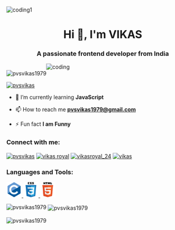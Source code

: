 <img align="center" alt="coding1" src="https://miro.medium.com/v2/resize:fit:1400/1*-ntL3Dsvc-dJ5cLGRtSuEw.gif">
<h1 align="center">Hi 👋, I'm VIKAS</h1>
<h3 align="center">A passionate frontend developer from India</h3>
<img align="right" alt="coding" width="400" src="https://cdn.dribbble.com/users/1162077/screenshots/3848914/programmer.gif">

<p align="left"> <img src="https://komarev.com/ghpvc/?username=pvsvikas1979&label=Profile%20views&color=0e75b6&style=flat" alt="pvsvikas1979" /> </p>

<p align="left"> <a href="https://twitter.com/pvsvikas" target="blank"><img src="https://img.shields.io/twitter/follow/pvsvikas?logo=twitter&style=for-the-badge" alt="pvsvikas" /></a> </p>

- 🌱 I’m currently learning **JavaScript**

- 📫 How to reach me **pvsvikas1979@gmail.com**

- ⚡ Fun fact **I am Funny**

<h3 align="left">Connect with me:</h3>
<p align="left">
<a href="https://twitter.com/pvsvikas" target="blank"><img align="center" src="https://raw.githubusercontent.com/rahuldkjain/github-profile-readme-generator/master/src/images/icons/Social/twitter.svg" alt="pvsvikas" height="30" width="40" /></a>
<a href="https://fb.com/vikas royal" target="blank"><img align="center" src="https://raw.githubusercontent.com/rahuldkjain/github-profile-readme-generator/master/src/images/icons/Social/facebook.svg" alt="vikas royal" height="30" width="40" /></a>
<a href="https://instagram.com/vikasroyal_24" target="blank"><img align="center" src="https://raw.githubusercontent.com/rahuldkjain/github-profile-readme-generator/master/src/images/icons/Social/instagram.svg" alt="vikasroyal_24" height="30" width="40" /></a>
<a href="https://www.youtube.com/c/vikas" target="blank"><img align="center" src="https://raw.githubusercontent.com/rahuldkjain/github-profile-readme-generator/master/src/images/icons/Social/youtube.svg" alt="vikas" height="30" width="40" /></a>
</p>

<h3 align="left">Languages and Tools:</h3>
<p align="left"> <a href="https://www.cprogramming.com/" target="_blank" rel="noreferrer"> <img src="https://raw.githubusercontent.com/devicons/devicon/master/icons/c/c-original.svg" alt="c" width="40" height="40"/> </a> <a href="https://www.w3schools.com/css/" target="_blank" rel="noreferrer"> <img src="https://raw.githubusercontent.com/devicons/devicon/master/icons/css3/css3-original-wordmark.svg" alt="css3" width="40" height="40"/> </a> <a href="https://www.w3.org/html/" target="_blank" rel="noreferrer"> <img src="https://raw.githubusercontent.com/devicons/devicon/master/icons/html5/html5-original-wordmark.svg" alt="html5" width="40" height="40"/> </a> </p>

<p><img align="left" src="https://github-readme-stats.vercel.app/api/top-langs?username=pvsvikas1979&show_icons=true&locale=en&layout=compact" alt="pvsvikas1979" /></p>

<p>&nbsp;<img align="center" src="https://github-readme-stats.vercel.app/api?username=pvsvikas1979&show_icons=true&locale=en" alt="pvsvikas1979" /></p>

<p><img align="center" src="https://github-readme-streak-stats.herokuapp.com/?user=pvsvikas1979&" alt="pvsvikas1979" /></p>


